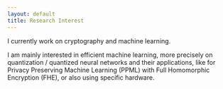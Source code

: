 ```yaml
---
layout: default
title: Research Interest
---
```


I currently work on cryptography and machine learning.

I am mainly interested in efficient machine learning, more precisely on quantization / quantized neural networks and their applications, like for Privacy Preserving Machine Learning (PPML) with Full Homomorphic Encryption (FHE), or also using specific hardware.
